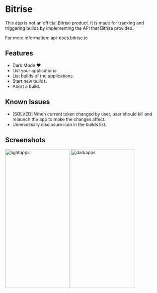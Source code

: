 # Bitrise

This app is not an official Bitrise product. It is made for tracking and triggering builds by implementing the API that Bitrise provided.

For more information: api-docs.bitrise.io

## Features

- Dark Mode ❤️
- List your applications.
- List builds of the applications.
- Start new builds.
- Abort a build.

## Known Issues

- [SOLVED] When current token changed by user, user should kill and relaunch the app to make the changes affect.
- Unnecessary disclosure icon in the builds list.

## Screenshots
<div>
<img src="https://user-images.githubusercontent.com/23004475/70062628-727b2580-15f7-11ea-9558-a473d9dbaa9a.png" alt="lightapps" width="207px" height="448px">
<img src="https://user-images.githubusercontent.com/23004475/70062650-7dce5100-15f7-11ea-8151-040f3f4d442c.png" alt="darkapps" width="207px" height="448px">
</div>

